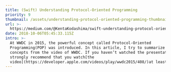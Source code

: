```yaml
---
title: (Swift) Understanding Protocol-Oriented Programming
priority: 9
thumbnail: /assets/understanding-protocol-oriented-programming-thumbnail.png
url: >-
  https://medium.com/@KentaKodashima/swift-understanding-protocol-oriented-programming-bbef282ae922
date: 2018-10-06T05:45:33.115Z
intro: >-
  At WWDC in 2015, the powerful concept called Protocol-Oriented
  Programming(POP) was introduced. In this article, I try to summarize the
  concepts from the video of WWDC. If you haven’t watched the presentation, I
  strongly recommend that you watch[the
  video](https://developer.apple.com/videos/play/wwdc2015/408/)at least once.
---
```


